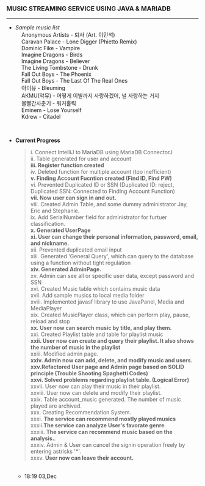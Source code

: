 ### MUSIC STREAMING SERVICE USING JAVA & MARIADB

<hr/>

  - *Sample music list*<br>
   &nbsp;&nbsp;&nbsp;&nbsp;Anonymous Artists - 퇴사 (Art. 이민석) <br>
   &nbsp;&nbsp;&nbsp;&nbsp;Caravan Palace - Lone Digger (Phietto Remix) <br>
   &nbsp;&nbsp;&nbsp;&nbsp;Dominic Fike - Vampire <br>
   &nbsp;&nbsp;&nbsp;&nbsp;Imagine Dragons - Birds <br>
   &nbsp;&nbsp;&nbsp;&nbsp;Imagine Dragons - Believer <br>
   &nbsp;&nbsp;&nbsp;&nbsp;The Living Tombstone - Drunk <br>
   &nbsp;&nbsp;&nbsp;&nbsp;Fall Out Boys - The Phoenix <br>
   &nbsp;&nbsp;&nbsp;&nbsp;Fall Out Boys - The Last Of The Real Ones <br>
   &nbsp;&nbsp;&nbsp;&nbsp;아이유 - Bleuming <br>
   &nbsp;&nbsp;&nbsp;&nbsp;AKMU(악뮤) - 어떻게 이별까지 사랑하겠어, 널 사랑하는 거지 <br>
   &nbsp;&nbsp;&nbsp;&nbsp;볼빨간사춘기 - 워커홀릭 <br>
   &nbsp;&nbsp;&nbsp;&nbsp;Eminem - Lose Yourself <br>
   &nbsp;&nbsp;&nbsp;&nbsp;Kdrew - Citadel <br>

<br>

- **Current Progress**
  > i. Connect IntelliJ to MariaDB using MariaDB ConnectorJ<br>
  > ii. Table generated for user and account<br>
  > **iii. Register function created**<br>
  > iv. Deleted function for multiple account (too inefficient)<br>
  > **v. Finding Account Fucntion created (Find ID, Find PW)**<br>
  > vi. Prevented Duplicated ID or SSN (Duplicated ID: reject, Duplicated SSN: Connected to Finding Account Function)<br>
  > **vii. Now user can sign in and out.** <br>
  > viii. Created Admin Table, and some dummy administrator Jay, Eric and Stephanie. <br>
  > ix. Add SerialNumber field for administrator for furtuer classification. <br>
  > **x. Generated UserPage** <br>
  > **xi. User can change their personal information, password, email, and nickname.** <br>
  > xii. Prevented duplicated email input <br>
  > xiii. Generated 'General Query', which can query to the database using a function without tight regulation <br>
  > **xiv. Generated AdminPage.**<br>
  > xv. Admin can see all or specific user data, except password and SSN <br>
  > xvi. Created Music table which contains music data <br>
  > xvii. Add sample musics to local media folder <br>
  > xviii. Implemented javasf library to use JavaPanel, Media and MediaPlayer <br>
  > xix. Created MusicPlayer class, which can perform play, pause, reload and stop <br>
  > **xx. User now can search music by title, and play them.** <br>
  > xxi. Created Playlist table and table for playlist music <br>
  > **xxii. User now can create and query their playlist. It also shows the number of music in the playlist** <br>
  > xxiii. Modified admin page. <br>
  > **xxiv. Admin now can add, delete, and modify music and users.** <br>
  > **xxv.Refactored User page and Admin page based on SOLID principle (Trouble Shooting Spaghetti Codes)** <br>
  > **xxvi. Solved problems regarding playlist table. (Logical Error)** <br>
  > xxvii. User now can play their music in their playlist. <br>
  > xxviii. User now can delete and modify their playlist. <br>
  > xxix. Table account_music generated. The number of music played are archived. <br>
  > xxx. Creating Recommendation System. <br>
  > xxxi. **The service can recommend mostly played musics** <br>
  > xxxii.**The service can analyze User's favorate genre**. <br>
  > xxxiii. **The service can recommend music based on the analysis.**. <br>
  > xxxiv. Admin & User can cancel the signin operation freely by entering astrisks '*'. <br>
  > xxxv. **User now can leave their account.** <br>
  
  <br>

  - 18:19 03,Dec
